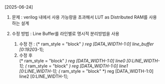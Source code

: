 [2025-06-24]
1. 문제 : verilog 내에서 사용 가능량을 초과해서 LUT as Distributed RAM를 사용하는 설계

2. 수정 방법 : Line Buffer를 라인별로 명시적 분리방법을 사용
    1) 수정 전 : (* ram_style = "block" *) reg [DATA_WIDTH-1:0] line_buffer [0:1920*3-1];
    2) 수정 후    
        (* ram_style = "block" *) reg [DATA_WIDTH-1:0] line0 [0:LINE_WIDTH-1];
        (* ram_style = "block" *) reg [DATA_WIDTH-1:0] line1 [0:LINE_WIDTH-1];
        (* ram_style = "block" *) reg [DATA_WIDTH-1:0] line2 [0:LINE_WIDTH-1];